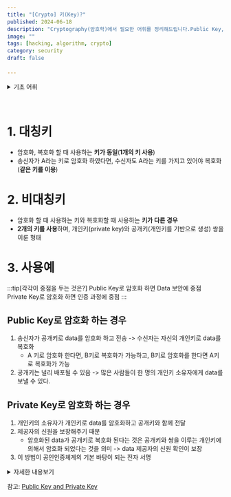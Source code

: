 ```yaml
---
title: "[Crypto] 키(Key)?"
published: 2024-06-18
description: "Cryptography(암호학)에서 필요한 어휘를 정리해드립니다.Public Key, Private Key와 사용 예시에 대해서 배웁니다."
image: ""
tags: [hacking, algorithm, crypto]
category: security
draft: false

---
```


<details>
<summary>기초 어휘</summary>

* 송신자
  * 수신자에게 전달할 내용, 전달 방식 등을 결정하는 주체
* 수신자
  * 송신자가 보낸 메시지의 의미를 해석하고 평가하는 주체
* 공개키(Public key)
  * 사람들에게 공개된 키이며 정보를 암호화 할 수 있다.
* 비밀키(Private key)
  * 사용자만 알고 있는 암호를 풀 수 있는 키
</details>
<br><br>



# 1. 대칭키
* 암호화, 복호화 할 때 사용하는 **키가 동일**(**1개의 키 사용**)
* 송신자가 A라는 키로 암호화 하였다면, 수신자도 A라는 키를 가지고 있어야 복호화(**같은 키를 이용**)
# 2. 비대칭키
* 암호화 할 때 사용하는 키와 복호화할 때 사용하는 **키가 다른 경우**
* **2개의 키를 사용**하며, 개인키(private key)와 공개키(개인키를 기반으로 생성) 쌍을 이룬 형태

# 3. 사용예

:::tip[각각이 중점을 두는 것은?]
Public Key로 암호화 하면 Data 보안에 중점<br>
Private Key로 암호화 하면 인증 과정에 중점
:::

## Public Key로 암호화 하는 경우
1. 송신자가  공개키로 data를 암호화 하고 전송 -> 수신자는 자신의 개인키로 data를 복호화 
   * A 키로 암호화 한다면, B키로 복호화가 가능하고, B키로 암호화를 한다면 A키로 복호화가 가능
2. 공개키는 널리 배포될 수 있음 -> 많은 사람들이 한 명의 개인키 소유자에게 data를 보낼 수 있다.

## Private Key로 암호화 하는 경우
1. 개인키의 소유자가 개인키로 data를 암호화하고 공개키와 함께 전달
2. 제공자의 신원을 보장해주기 때문 
   * 암호화된 data가 공개키로 복호화 된다는 것은 공개키와 쌍을 이루는 개인키에 의해서 암호화 되었다는 것을 의미 -> data 제공자의 신원 확인이 보장
3. 이 방법이 공인인증체계의 기본 바탕이 되는 전자 서명


<details>
<summary> 자세한 내용보기 </summary>


# 공개키(public key)와 개인키(private key)

먼저 알아가기 전에 **대칭키**와 **비대칭키(public key)** 에 대해서 알아야합니다.

## 대칭키란?
송신자가 가지고 있는 암호화와 복호화하는 키를 수신자도 똑같이 가지고 있어, 전자문서가 송신자에 의해서 암호화 되어도 
수신자 또한 복호화 할 수 잇는 키를 가지고 있기 때문에 복호화가 가능합니다. 여기서 제 3자가 개입하여 전자문서를 
가져간다고 하더라도 복호화할 수 있는 키를 가지고 있지 않기 때문에 전자문서를 볼 수 없습니다.

**여기서 송신자와 수신자 모두 "똑같은" 키를 가지고 있다는 것(복호화 및 암호화가 단 한개의 키로 이루어짐)이다.**
<br>
![대칭키](./public_key_.png)
:::note[집중]
대칭키 알고리즘에서는 미리 약속된 대칭키를 사용하지 않을 경우 암호문과 대칭키를 함께 보낼 수 없습니다.<br>
이 때문에 암호문을 전달하는 경로와 대칭키를 전달하는 경로를 다르게하여 전달해야 안전하게 전달할 수 있습니다.
:::

암호학에서는 **대칭키를 전달하는 것을 "대칭키 교환"** 또는 **"키 교환"** 이라고 하며,
적절한 대칭키 교환 방법이 대칭키 알고리즘을 활용하는데 있어 가장 어려운 문제의 하나입니다.


## 비대칭키란?
사용하는 키와 복호화 할 때 사용하는 키가 다른 경우를 말합니다.
비대칭키는 타인에게 절대 노출되어서는 안되는 비밀키(private key), 비밀키를 토대로 만든 공개키(public key)가 쌍을 이룬 형태입니다.


|            |                                                          대칭키                                                           |                                                                      비대칭키                                                                       |
|:----------:|:----------------------------------------------------------------------------------------------------------------------:|:-----------------------------------------------------------------------------------------------------------------------------------------------:|
|    키 관계    |                                                     암호화 키 == 복호화 키                                                     |                                                                 암호화 키 != 복호화 키                                                                  |
|    암호화키    |                                                          비밀키                                                           |                                                                       공개키                                                                       |
|    복호화키    |                                                          비밀키                                                           |                                                                       개인키                                                                       |
|   비밀키 전송   |                                                           필요                                                           |                                                                       불필요                                                                       |
|    키 길이    |                                                           짧음                                                           |                                                                       길음                                                                        |
|     인증     |                                                           곤란                                                           |                                                                       용이                                                                        |
| 암호, 복호화 속도 |                                                           빠름                                                           |                                                                       느림                                                                        |
|    경제성     |                                                           높다                                                           |                                                                       낮음                                                                        |
|    전자서명    |                                                           복잡                                                           |                                                                       간단                                                                        |
|    주용도     |                                                    고용량 데이터 암호화(기밀성)                                                    |                                                               키 교환 및 분, 인증, 부인방지                                                                |
|     장점     |      * 암호화, 복호화 키 길이가 짧다.<br/>* 구현이 용이하, 암호화, 복호화가 빠르다<br/>* 암호 강도 전환이 용이<br/>* 암호 기능 우수<br/>* 각종 암 시스템의 기본으로 활용       | * 사용자가 증가하더라도 관리해야 할 키의 개수가 상대적으로 적다<br/>* key 전달이나 교환에 적합하다<br/>* 인증과 전자서명에 이용<br/>* 대칭키보다 확장성이 좋다<br/>* 여러가지 분야에서 응용이 가능하다<br/>* 키 변화의 빈도가 적다 |
|     단점     | * 키 교환 원리가 명시되지 않음 -> 키 분배가 어렵다<br/>* 관리할 암호화 복호화 키가 많다 N명 -> N(N-1)/2<br/>* 확장성이 낮다<br/>* 전자서명이 불가능<br/>* 부인방지 기능이 없다 |                     * 키 길이가 길다<br/>* 복잡한 수학적 연산을 이용함으로 암호화 복호화 속도가 느리다<br/>* 중간에 인종과정이 없으므로 중간자 공격에 취약하다(전자서명, 인증서 등으로 해결)                      |
|     에시     |                       * [Feistel] : SEED, DES<br/>* [SPN] : ARIA, AES, IDEA<br/>* 메시지 인증코드(MAC)                        |                                         * Diff-Hellman, RSA, ECC, DAS<br/>* [Block chain] <br/>* [TPM]                                          |
 
<br><br>
![과정](./process.png)

<br>

:::note[]
### Public Key로 암호화 하면 Data 보안에 중점 <br>
### Private Key로 암호화 하면 인증 과정에 중점 <br>

:::


## Public Key로 암호화 하는 경우
송신자가 상대방의 Public key로 data를 암호화 하고 전송하면, 수신자는 자신의 Private key로 data를 복호화 한다.
A 키로 암호화 한다면, B키로 복호화가 가능하고, B키로 암호화를 한다면 A키로 복호화가 가능한 것이다.
Public Key는 널리 배포될 수 있기 때문에 많은 사람들이 한 명의 Private Key 소유자에게 data를 보낼 수 있다.

## Private Key로 암호화 하는 경우
Private Key의 소유자가 Private Key로 data를 암호화하고 Public Key와 함께 전달한다.
이 과정에서 Public Key와 data를 획득한 사람은 Public key를 이용하여 복호화가 가능하다.

이러한 방법은 data 보호의 목적보다는 public key data 제공자의 신원을 보장해 주어 사용한다.
암호화된 data가 Public Key로 복호화 된다는 것은 Public Key와 쌍을 이루는 Private Key에 의해서 암호화 되었다는 것을 의미한다.
즉 data 제공자의 신원 확인이 보장된다는 것이다.
이 방법이 공인인증체계의 기본 바탕이 되는 전자 서명이라는 것이다.


</details>




참고: [Public Key and Private Key](https://blog.naver.com/PostView.naver?blogId=chodahi&logNo=221385524980)

